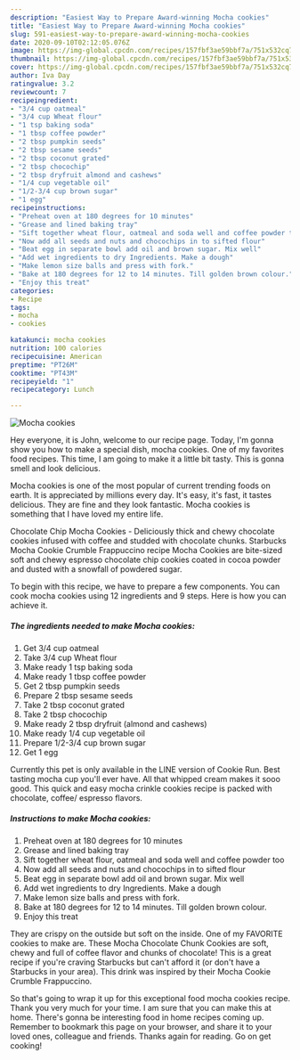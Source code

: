 ```yaml
---
description: "Easiest Way to Prepare Award-winning Mocha cookies"
title: "Easiest Way to Prepare Award-winning Mocha cookies"
slug: 591-easiest-way-to-prepare-award-winning-mocha-cookies
date: 2020-09-10T02:12:05.076Z
image: https://img-global.cpcdn.com/recipes/157fbf3ae59bbf7a/751x532cq70/mocha-cookies-recipe-main-photo.jpg
thumbnail: https://img-global.cpcdn.com/recipes/157fbf3ae59bbf7a/751x532cq70/mocha-cookies-recipe-main-photo.jpg
cover: https://img-global.cpcdn.com/recipes/157fbf3ae59bbf7a/751x532cq70/mocha-cookies-recipe-main-photo.jpg
author: Iva Day
ratingvalue: 3.2
reviewcount: 7
recipeingredient:
- "3/4 cup oatmeal"
- "3/4 cup Wheat flour"
- "1 tsp baking soda"
- "1 tbsp coffee powder"
- "2 tbsp pumpkin seeds"
- "2 tbsp sesame seeds"
- "2 tbsp coconut grated"
- "2 tbsp chocochip"
- "2 tbsp dryfruit almond and cashews"
- "1/4 cup vegetable oil"
- "1/2-3/4 cup brown sugar"
- "1 egg"
recipeinstructions:
- "Preheat oven at 180 degrees for 10 minutes"
- "Grease and lined baking tray"
- "Sift together wheat flour, oatmeal and soda well and coffee powder too"
- "Now add all seeds and nuts and chocochips in to sifted flour"
- "Beat egg in separate bowl add oil and brown sugar. Mix well"
- "Add wet ingredients to dry Ingredients. Make a dough"
- "Make lemon size balls and press with fork."
- "Bake at 180 degrees for 12 to 14 minutes. Till golden brown colour."
- "Enjoy this treat"
categories:
- Recipe
tags:
- mocha
- cookies

katakunci: mocha cookies 
nutrition: 100 calories
recipecuisine: American
preptime: "PT26M"
cooktime: "PT43M"
recipeyield: "1"
recipecategory: Lunch

---
```



![Mocha cookies](https://img-global.cpcdn.com/recipes/157fbf3ae59bbf7a/751x532cq70/mocha-cookies-recipe-main-photo.jpg)

Hey everyone, it is John, welcome to our recipe page. Today, I'm gonna show you how to make a special dish, mocha cookies. One of my favorites food recipes. This time, I am going to make it a little bit tasty. This is gonna smell and look delicious.

Mocha cookies is one of the most popular of current trending foods on earth. It is appreciated by millions every day. It's easy, it's fast, it tastes delicious. They are fine and they look fantastic. Mocha cookies is something that I have loved my entire life.

Chocolate Chip Mocha Cookies - Deliciously thick and chewy chocolate cookies infused with coffee and studded with chocolate chunks. Starbucks Mocha Cookie Crumble Frappuccino recipe Mocha Cookies are bite-sized soft and chewy espresso chocolate chip cookies coated in cocoa powder and dusted with a snowfall of powdered sugar.


To begin with this recipe, we have to prepare a few components. You can cook mocha cookies using 12 ingredients and 9 steps. Here is how you can achieve it.

<!--inarticleads1-->

##### The ingredients needed to make Mocha cookies:

1. Get 3/4 cup oatmeal
1. Take 3/4 cup Wheat flour
1. Make ready 1 tsp baking soda
1. Make ready 1 tbsp coffee powder
1. Get 2 tbsp pumpkin seeds
1. Prepare 2 tbsp sesame seeds
1. Take 2 tbsp coconut grated
1. Take 2 tbsp chocochip
1. Make ready 2 tbsp dryfruit (almond and cashews)
1. Make ready 1/4 cup vegetable oil
1. Prepare 1/2-3/4 cup brown sugar
1. Get 1 egg


Currently this pet is only available in the LINE version of Cookie Run. Best tasting mocha cup you&#39;ll ever have. All that whipped cream makes it sooo good. This quick and easy mocha crinkle cookies recipe is packed with chocolate, coffee/ espresso flavors. 

<!--inarticleads2-->

##### Instructions to make Mocha cookies:

1. Preheat oven at 180 degrees for 10 minutes
1. Grease and lined baking tray
1. Sift together wheat flour, oatmeal and soda well and coffee powder too
1. Now add all seeds and nuts and chocochips in to sifted flour
1. Beat egg in separate bowl add oil and brown sugar. Mix well
1. Add wet ingredients to dry Ingredients. Make a dough
1. Make lemon size balls and press with fork.
1. Bake at 180 degrees for 12 to 14 minutes. Till golden brown colour.
1. Enjoy this treat


They are crispy on the outside but soft on the inside. One of my FAVORITE cookies to make are. These Mocha Chocolate Chunk Cookies are soft, chewy and full of coffee flavor and chunks of chocolate! This is a great recipe if you&#39;re craving Starbucks but can&#39;t afford it (or don&#39;t have a Starbucks in your area). This drink was inspired by their Mocha Cookie Crumble Frappuccino. 

So that's going to wrap it up for this exceptional food mocha cookies recipe. Thank you very much for your time. I am sure that you can make this at home. There's gonna be interesting food in home recipes coming up. Remember to bookmark this page on your browser, and share it to your loved ones, colleague and friends. Thanks again for reading. Go on get cooking!
